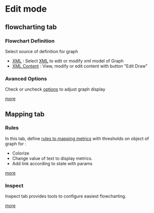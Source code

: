 # Edit mode
## flowcharting tab

### Flowchart Definition

Select source of definition for graph
  * [XML](./DEFINITION_XML.md) : Select [XML](./DEFINITION_XML.md) to edit or modify xml model of Graph 
  * [XML Content](./DEFINITION_XML.md) : View, modify or edit content with button "Edit Draw"

### Avanced Options

Check or uncheck [options](./ADVANCED_XML.md) to adjust graph display

[more](./ADVANCED_XML.md)

## Mapping tab

### Rules
In this tab, define [rules to mapping metrics](./MAPPING.md) with thresholds on object of graph for :
  * Colorize
  * Change value of text to display metrics.
  * Add link according to state with params

[more](./MAPPING.md)

### Inspect
Inspect tab provides tools to configure easiest flowcharting.

[more](./INSPECT.md)